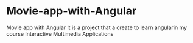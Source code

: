 # Movie-app-with-Angular
Movie app with Angular it is a project that a create to learn angularin my course Interactive Multimedia Applications
